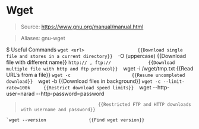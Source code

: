 # Wget

> Source: https://www.gnu.org/manual/manual.html

> Aliases: gnu-wget

$ Useful Commands
    `wget <url>                    {{Download single file and stores in a current directory}} 
    `-O (uppercase)                {{Download file with different name}} 
    `http:// , ftp://              {{Download multiple file with http and ftp protocol}} 
    `wget -i /wget/tmp.txt         {{Read URL’s from a file}} 
    `wget -c                       {{Resume uncompleted download}} 
    `wget -b                       {{Download files in background}} 
    `wget -c --limit-rate=100k     {{Restrict download speed limits}} 
    `wget --http-user=narad --http-password=password
>                                  {{Restricted FTP and HTTP downloads with username and password}} 
    `wget --version                {{Find wget version}} 

